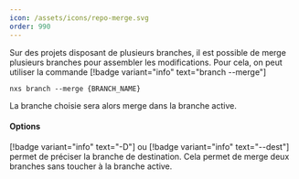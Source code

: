 ```yaml
---
icon: /assets/icons/repo-merge.svg
order: 990
---
```

Sur des projets disposant de plusieurs branches, il est possible de merge plusieurs branches pour assembler les modifications. Pour cela, on peut utiliser la commande [!badge variant="info" text="branch --merge"]

```console
nxs branch --merge {BRANCH_NAME}
```

La branche choisie sera alors merge dans la branche active.
<br>
#### Options

[!badge variant="info" text="-D"] ou [!badge variant="info" text="--dest"] permet de préciser la branche de destination. Cela permet de merge deux branches sans toucher à la branche active.
